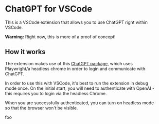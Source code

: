 # ChatGPT for VSCode

This is a VSCode extension that allows you to use ChatGPT right within VSCode.

**Warning:** Right now, this is more of a proof of concept!

## How it works

The extension makes use of this [ChatGPT package](https://github.com/transitive-bullshit/chatgpt-api), which uses Playwright/a headless chrome in order to login and communicate with ChatGPT.

In order to use this with VSCode, it's best to run the extension in debug mode once.
On the initial start, you will need to authenticate with OpenAI - this requires you to login via the headless Chrome.

When you are successfully authenticated, you can turn on headless mode so that the browser won't be visible.

foo
